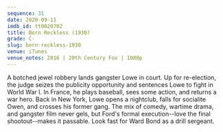 ```yaml
---
sequence: 31
date: 2020-09-11
imdb_id: tt0020702
title: Born Reckless (1930)
grade: C-
slug: born-reckless-1930
venue: iTunes
venue_notes: 2016 | 20th Century Fox | 1080p
---
```


A botched jewel robbery lands gangster Lowe in court. Up for re-election, the judge seizes the publicity opportunity and sentences Lowe to fight in World War I. In France, he plays baseball, sees some action, and returns a war hero. Back in New York, Lowe opens a nightclub, falls for socialite Owen, and crosses his former gang. The mix of comedy, wartime drama, and gangster film never gels, but Ford's formal execution--love the final shootout--makes it passable. Look fast for Ward Bond as a drill sergeant.
